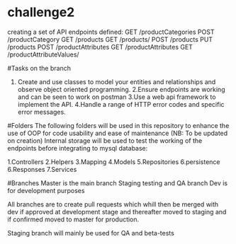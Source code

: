 # challenge2
creating a set of API endpoints defined:
GET /productCategories
POST /productCategory
GET /products
GET /products/<categoryId>
POST /products
PUT /products 
POST /productAttributes
GET /productAttributes
GET /productAttributeValues/<attributeId>
  
#Tasks on the branch
1. Create and use classes to model your entities and relationships and
observe object oriented programming.
2.Ensure endpoints are working and can be seen to work on postman
3.Use a web api framework to implement the API.
4.Handle a range of HTTP error codes and specific error messages.

#Folders 
The following folders will be used in this repository to enhance the use of OOP for code usability and ease of maintenance (NB: To be updated on creation) Internal storage will be used to test the working of the endpoints before integrating to mysql database:

 1.Controllers
 2.Helpers
 3.Mapping
 4.Models
 5.Repositories
 6.persistence
 6.Responses
 7.Services
  
#Branches
 Master is the main branch
 Staging testing and QA branch
 Dev is for development purposes
  
All branches are to create pull requests which whill then be merged with dev if approved at development stage and thereafter moved to staging and if confirmed moved to master for production.
  
Staging branch will mainly be used for QA and beta-tests

 
 
 
 
  
